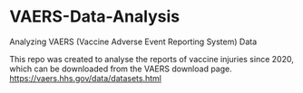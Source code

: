 # VAERS-Data-Analysis
Analyzing VAERS (Vaccine Adverse Event Reporting System) Data

This repo was created to analyse the reports of vaccine injuries since 2020, which can be downloaded from the VAERS download page. 
https://vaers.hhs.gov/data/datasets.html

